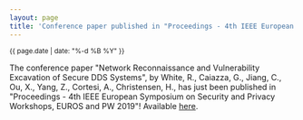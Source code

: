 ```yaml
---
layout: page
title: 'Conference paper published in "Proceedings - 4th IEEE European Symposium on Security and Privacy Workshops, EUROS and PW 2019"'
---
```


<small>{{ page.date | date: "%-d %B %Y" }}</small>

The conference paper "Network Reconnaissance and Vulnerability Excavation of Secure DDS Systems", by White, R., Caiazza, G., Jiang, C., Ou, X., Yang, Z., Cortesi, A., Christensen, H., has just been published in "Proceedings - 4th IEEE European Symposium on Security and Privacy Workshops, EUROS and PW 2019"! Available [here](https://doi.org/10.1109/EuroSPW.2019.00013).

